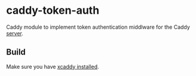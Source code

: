 # caddy-token-auth

Caddy module to implement token authentication middlware for the Caddy [server](https://github.com/caddyserver/caddy).

## Build

Make sure you have [xcaddy installed](https://github.com/caddyserver/xcaddy/releases).
